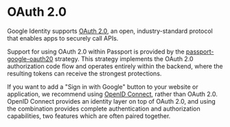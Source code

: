 # OAuth 2.0

Google Identity supports [OAuth 2.0](https://developers.google.com/identity/protocols/oauth2),
an open, industry-standard protocol that enables apps to securely call APIs.

Support for using OAuth 2.0 within Passport is provided by the [passport-google-oauth20](https://www.passportjs.org/packages/passport-google-oauth20/)
strategy.  This strategy implements the OAuth 2.0 authorization code flow and
operates entirely within the backend, where the resulting tokens can receive the
strongest protections.

If you want to add a "Sign in with Google" button to your website or
application, we recommend using [OpenID Connect](../openid-connect/), rather
than OAuth 2.0.  OpenID Connect provides an identity layer on top of OAuth 2.0,
and using the combination provides complete authentication and authorization
capabilities, two features which are often paired together.
